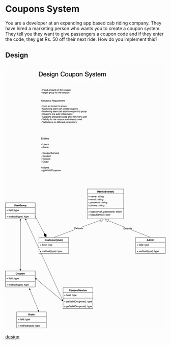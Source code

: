 # Coupons System

You are a developer at an expanding app based cab riding company. They have hired a marketing person who wants you to create a coupon system. They tell you they want to give passengers a coupon code and if they enter the code, they get Rs. 50 off their next ride. How do you implement this?

## Design

![design](https://github.com/archit-dwevedi/coupon-system/blob/main/static/design.png?raw=true)

[design](https://github.com/archit-dwevedi/coupon-system/blob/main/static/design.png?raw=true)